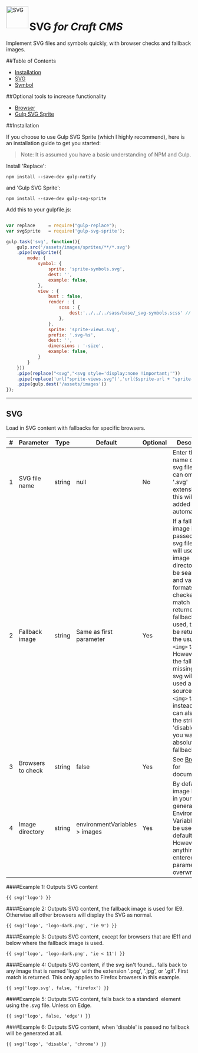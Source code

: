 <img src="http://i.imgur.com/7s9DQMt.png" alt="SVG" align="left" height="60" />

# SVG *for Craft CMS*

Implement SVG files and symbols quickly, with browser checks and fallback images.

##Table of Contents

- [Installation](#installation)
- [SVG](#svg)
- [Symbol](#symbol)

##Optional tools to increase functionality

- [Browser](https://github.com/marknotton/craft-plugin-browser)
- [Gulp SVG Sprite](https://github.com/jkphl/gulp-svg-sprite)

##Installation

If you choose to use Gulp SVG Sprite (which I highly recommend), here is an installation guide to get you started:

> Note: It is assumed you have a basic understanding of NPM and Gulp.

Install 'Replace':
```
npm install --save-dev gulp-notify
```
and 'Gulp SVG Sprite':
```
npm install --save-dev gulp-svg-sprite
```

Add this to your gulpfile.js:
```js

var replace	  	= require("gulp-replace");
var svgSprite   = require('gulp-svg-sprite');

gulp.task('svg', function(){
	gulp.src('/assets/images/sprites/**/*.svg')
	.pipe(svgSprite({
		mode: {
			symbol: {
				sprite: 'sprite-symbols.svg',
				dest: '',
				example: false,
			},
			view : {
				bust : false,
				render : {
					scss : {
						dest:'../../../sass/base/_svg-symbols.scss' // amend where necessary
					},
				},
				sprite: 'sprite-views.svg',
				prefix: '.svg-%s',
				dest: '',
				dimensions : '-size',
				example: false,
			}
		}
	}))
	.pipe(replace("<svg","<svg style='display:none !important;'"))
	.pipe(replace('url("sprite-views.svg")','url($sprite-url + "sprite-views.svg")'))
	.pipe(gulp.dest('/assets/images'))
});
```

----
## SVG
Load in SVG content with fallbacks for specific browsers.

| # | Parameter         | Type   | Default                       | Optional | Description
--- | ----------------- | ------ | ----------------------------- | -------- | -----------
| 1 | SVG file name     | string | null                          | No       | Enter the name of the svg file. You can omit the '.svg' extension, as this will be added automatically.
| 2 | Fallback image    | string | Same as first parameter       | Yes      | If a fallback image is not passed the svg filename will used. The image directory will be searched, and various formats will be checked. First match is returned. If a fallback is used, this will be returned in the usual ```<img>``` tag. However, if the fallback is missing, the svg will be used as the source of the ```<img>``` tag instead. You can also use the string 'disable', if you want absolutely no fallbacks.
| 3 | Browsers to check | string | false                         | Yes      | See [Browser](https://github.com/marknotton/craft-plugin-browser) for documentation
| 4 | Image directory   | string | environmentVariables > images | Yes      | By default the image location in your general.php Environment Variables will be used by default. However, anything entered in this parameter will overwrite that.

####Example 1:
Outputs SVG content
```
{{ svg('logo') }}
```

####Example 2:
Outputs SVG content, the fallback image is used for IE9. Otherwise all other browsers will display the SVG as normal.
```
{{ svg('logo', 'logo-dark.png', 'ie 9') }}
```

####Example 3:
Outputs SVG content, except for browsers that are IE11 and below where the fallback image is used.
```
{{ svg('logo', 'logo-dark.png', 'ie < 11') }}
```

####Example 4:
Outputs SVG content, if the svg isn't found... falls back to any image that is named 'logo' with the extension '.png', '.jpg', or '.gif'. First match is returned. This only applies to Firefox browsers in this example.
```
{{ svg('logo.svg', false, 'firefox') }}
```

####Example 5:
Outputs SVG content, falls back to a standard <img> element using the .svg file. Unless on Edge.
```
{{ svg('logo', false, 'edge') }}
```

####Example 6:
Outputs SVG content, when 'disable' is passed no fallback will be generated at all.
```
{{ svg('logo', 'disable', 'chrome') }}
```
